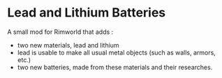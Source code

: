 # Lead and Lithium Batteries
A small mod for Rimworld that adds : 
- two new materials, lead and lithium
- lead is usable to make all usual metal objects (such as walls, armors, etc.)
- two new batteries, made from these materials and their researches.
